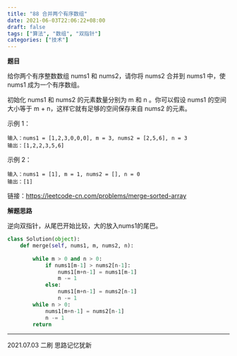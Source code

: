```yaml
---
title: "88 合并两个有序数组"
date: 2021-06-03T22:06:22+08:00
draft: false
tags: ["算法", "数组", "双指针"]
categories: ["技术"]
---
```


**题目**

给你两个有序整数数组 nums1 和 nums2，请你将 nums2 合并到 nums1 中，使 nums1 成为一个有序数组。

初始化 nums1 和 nums2 的元素数量分别为 m 和 n 。你可以假设 nums1 的空间大小等于 m + n，这样它就有足够的空间保存来自 nums2 的元素。

示例 1：
```
输入：nums1 = [1,2,3,0,0,0], m = 3, nums2 = [2,5,6], n = 3
输出：[1,2,2,3,5,6]
```
示例 2：
```
输入：nums1 = [1], m = 1, nums2 = [], n = 0
输出：[1]
```

链接：https://leetcode-cn.com/problems/merge-sorted-array

**解题思路**

逆向双指针，从尾巴开始比较，大的放入nums1的尾巴。

```python
class Solution(object):
    def merge(self, nums1, m, nums2, n):
    
        while m > 0 and n > 0:
            if nums1[m-1] > nums2[n-1]:
                nums1[m+n-1] = nums1[m-1]
                m -= 1
            else:
                nums1[m+n-1] = nums2[n-1]
                n -= 1
        while n > 0:
            nums1[m+n-1] = nums2[n-1]
            n -= 1
        return
```

-----

2021.07.03 二刷 思路记忆犹新
